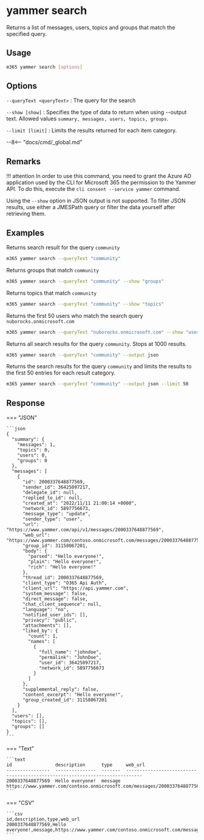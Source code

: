 # yammer search

Returns a list of messages, users, topics and groups that match the specified query.

## Usage

```sh
m365 yammer search [options]
```

## Options

`--queryText <queryText>`
: The query for the search

`--show [show]`
: Specifies the type of data to return when using --output text. Allowed values `summary, messages, users, topics, groups`.

`--limit [limit]`
: Limits the results returned for each item category.

--8<-- "docs/cmd/_global.md"

## Remarks

!!! attention
    In order to use this command, you need to grant the Azure AD application used by the CLI for Microsoft 365 the permission to the Yammer API. To do this, execute the `cli consent --service yammer` command.

Using the `--show` option in JSON output is not supported. To filter JSON results, use either a JMESPath query or filter the data yourself after retrieving them.

## Examples

Returns search result for the query `community`

```sh
m365 yammer search --queryText "community"
```

Returns groups that match `community`

```sh
m365 yammer search --queryText "community" --show "groups"
```

Returns topics that match `community`

```sh
m365 yammer search --queryText "community" --show "topics"
```

Returns the first 50 users who match the search query `nuborocks.onmicrosoft.com`

```sh
m365 yammer search --queryText "nuborocks.onmicrosoft.com" --show "users" --limit 50
```

Returns all search results for the query `community`. Stops at 1000 results.

```sh
m365 yammer search --queryText "community" --output json
```

Returns the search results for the query `community` and limits the results to the first 50 entries for each result category.

```sh
m365 yammer search --queryText "community" --output json --limit 50
```

## Response

=== "JSON"

    ```json
    {
      "summary": {
        "messages": 1,
        "topics": 0,
        "users": 0,
        "groups": 0
      },
      "messages": [
        {
          "id": 2000337648877569,
          "sender_id": 36425097217,
          "delegate_id": null,
          "replied_to_id": null,
          "created_at": "2022/11/11 21:00:14 +0000",
          "network_id": 5897756673,
          "message_type": "update",
          "sender_type": "user",
          "url": "https://www.yammer.com/api/v1/messages/2000337648877569",
          "web_url": "https://www.yammer.com/contoso.onmicrosoft.com/messages/2000337648877569",
          "group_id": 31158067201,
          "body": {
            "parsed": "Hello everyone!",
            "plain": "Hello everyone!",
            "rich": "Hello everyone!"
          },
          "thread_id": 2000337648877569,
          "client_type": "O365 Api Auth",
          "client_url": "https://api.yammer.com",
          "system_message": false,
          "direct_message": false,
          "chat_client_sequence": null,
          "language": "no",
          "notified_user_ids": [],
          "privacy": "public",
          "attachments": [],
          "liked_by": {
            "count": 1,
            "names": [
              {
                "full_name": "johndoe",
                "permalink": "JohnDoe",
                "user_id": 36425097217,
                "network_id": 5897756673
              }
            ]
          },
          "supplemental_reply": false,
          "content_excerpt": "Hello everyone!",
          "group_created_id": 31158067201
        }
      ],
      "users": [],
      "topics": [],
      "groups": []
    }
    ```

=== "Text"

    ```text
    id                description      type     web_url
    ----------------  ---------------  -------  ----------------------------------------------------------------------------
    2000337648877569  Hello everyone!  message  https://www.yammer.com/contoso.onmicrosoft.com/messages/2000337648877569
    ```

=== "CSV"

    ```csv
    id,description,type,web_url
    2000337648877569,Hello everyone!,message,https://www.yammer.com/contoso.onmicrosoft.com/messages/2000337648877569
    ```
